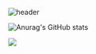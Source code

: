 ![header](https://capsule-render.vercel.app/api?type=Waving&color=gradient&customColorList=20&height=300&section=header&text=Yuseoung%20son&desc=A.I%20researcher&animation=twinkling&fontSize=60&fontAlign=75&fontAlignY=60)

![Anurag's GitHub stats](https://github-readme-stats.vercel.app/api?username=son-yu-seoung&show_icons=true&theme=dark)

<img src="https://img.shields.io/badge/Python-3766AB?style=flat-square&logo=Python&logoColor=white"/>

